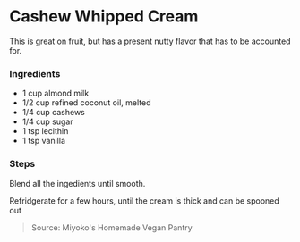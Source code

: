 Cashew Whipped Cream
====================
This is great on fruit, but has a present nutty flavor that has to be accounted for.

### Ingredients
- 1 cup almond milk
- 1/2 cup refined coconut oil, melted
- 1/4 cup cashews
- 1/4 cup sugar
- 1 tsp lecithin
- 1 tsp vanilla

### Steps
Blend all the ingedients until smooth.

Refridgerate for a few hours, until the cream is thick and can be spooned out

> Source: Miyoko's Homemade Vegan Pantry
